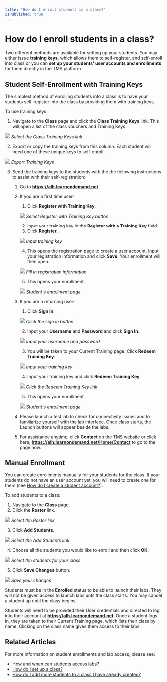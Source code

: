 ```yaml
---
title: "How do I enroll students in a class?"
isPublished: true
---
```


# How do I enroll students in a class?

Two different methods are available for setting up your students. You may either issue **training keys**, which allows them to self-register, and self-enroll into class or you can **set up your students' user accounts and enrollments** for them directly in the TMS platform.

## Student Self-Enrollment with Training Keys
The simplest method of enrolling students into a class is to have your students self-register into the class by providing them with training keys. 

To use training keys:
1. Navigate to the **Class** page and click the **Class Training Keys** link. This will open a list of the class vouchers and Training Keys.

![](/tms/images/cwm-training-key-link.png)
*Select the Class Training Keys link*

2. Export or copy the training keys from this column. Each student will need one of these unique keys to self-enroll. 

![](/tms/images/cwm-export-keys.png)
*Export Training Keys*

3. Send the training keys to the students with the the following instructions to assist with their self-registration:
    1. Go to **https://alh.learnondemand.net**
    1. If you are a first time user-
        1. Click **Register with Training Key**.
        
        ![](/tms/images/cwm-register-with-training-key.png)
        *Select Register with Training Key button*
        
        2. Input your training key in the **Register with a Training Key** field.
        3. Click **Register**.
        
        ![](/tms/images/cwm-input-key.png)
        *Input training key*        
                
        4. This opens the registration page to create a user account. Input your registration information and click **Save**. Your enrollment will then open.
        
        ![](/tms/images/cwm-register-page.png)
        *Fill in registration information*         
        
        5. This opens your enrollment.
        
        ![](/tms/images/cwm-enrollment-opens.png)
        *Student's enrollment page*          
        
    1. If you are a returning user-
        1. Click **Sign In**.
        
        ![](/tms/images/cwm-sign-in.png)
        *Click the sign in button*  
        
        2. Input your **Username** and **Password** and click **Sign In**.
        
        ![](/tms/images/cwm-input-username-and-pw.png)
        *Input your username and password*  
        
        3. You will be taken to your Current Training page. Click **Redeem Training Key**.
        
        ![](/tms/images/cwm-input-training-key1.png)
        *Input your training key*  
        
        4. Input your training key and click **Redeem Training Key**. 
        
        ![](/tms/images/cwm-redeem-key-link.png)
        *Click the Redeem Training Key link*  
        
        5. This opens your enrollment.
        
        ![](/tms/images/cwm-enrollment-opens.png)
        *Student's enrollment page*          
        
    1. Please launch a test lab to check for connectivity issues and to familiarize yourself with the lab interface. Once class starts, the Launch buttons will appear beside the labs.
    1. For assistance anytime, click **Contact** on the TMS website or click here, **https://alh.learnondemand.net/Home/Contact** to go to the page now.

## Manual Enrollment
You can create enrollments manually for your students for the class. If your students do not have an user account yet, you will need to create one for them (see [How do I create a student account?](../user-accounts/create-student-account.md)).

To add students to a class:
1. Navigate to the **Class** page.
2. Click the **Roster** link.

![](/tms/images/cwm-roster-link.png)
*Select the Roster link*

3. Click **Add Students**.

![](/tms/images/cwm-add-students-roster.png)
*Select the Add Students link*

4. Choose all the students you would like to enroll and then click **OK**.

![](/tms/images/cwm-add-students-chooser.png)
*Select the students for your class*

5. Click **Save Changes** button.

![](/tms/images/cwm-enroll-roster.png)
*Save your changes*

Students must be in the **Enrolled** status to be able to launch their labs. They will not be given access to launch labs until the class starts. You may cancel a student up until the class begins.

Students will need to be provided their User credentials and directed to log into their account at **https://alh.learnondemand.net**. Once a student logs in, they are taken to their Current Training page, which lists their class by name. Clicking on the class name gives them access to their labs.

## Related Articles
For more information on student enrollments and lab access, please see:
- [How and when can students access labs?](../faq-for-arvato-marketplace/students-access-labs.md)
- [How do I set up a class?](set-up-class.md)
- [How do I add more students to a class I have already created?](add-more-students-to-class.md)

